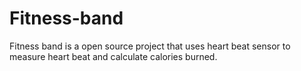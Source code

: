 # Fitness-band
Fitness band is a open source project that uses heart beat sensor to measure heart beat and calculate calories burned.
